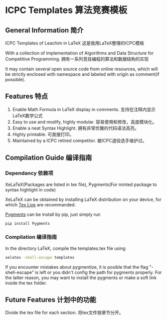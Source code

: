 # ICPC Templates 算法竞赛模板
## General Information 简介

ICPC Templates of Leachim in LaTeX
这是我用LaTeX整理的ICPC模板

With a collection of implementation of Algorithms and Data Structure for Competitive Programming.
拥有一系列竞技编程的算法和数据结构的实现

It may contain several open source code from online resources, which will be strictly enclosed with namespace and labeled with origin as comment(if possible).

## Features 特点

1. Enable Math Formula in LaTeX display in comments. 支持在注释内显示LaTeX数学公式
1. Easy to use and modify, highly modular. 容易使用和修改，高度模块化。
2. Enable a neat Syntax Highlight. 拥有非常优雅的代码语法高亮。
3. Highly printable. 可直接打印。
4. Maintained by a ICPC retired competitor. 被ICPC退役选手维护过。

## Compilation Guide 编译指南

### Dependancy 依赖项

XeLaTeX(Packages are listed in tex file), Pygments(For minted package to syntax highlight in code)

XeLaTeX can be obtained by installing LaTeX distribution on your device, for which [Tex Live](https://www.tug.org/texlive/) are recommanded.

[Pygments](https://pygments.org/) can be install by pip, just simply run
```bash
pip install Pygments
```

### Compilation 编译指南

In the directory LaTeX, compile the templates.tex file using

```bash
xelatex -shell-escape templates
```
If you encounter mistakes about pygmentize, it is posible that the flag "-shell-escape" is left or you didn't config the path for pygments properly.
For the latter reason, you may want to install the pygments or make a soft link inside the tex folder.


## Future Features 计划中的功能

Divide the tex file for each section. 将tex文件按章节分开。

